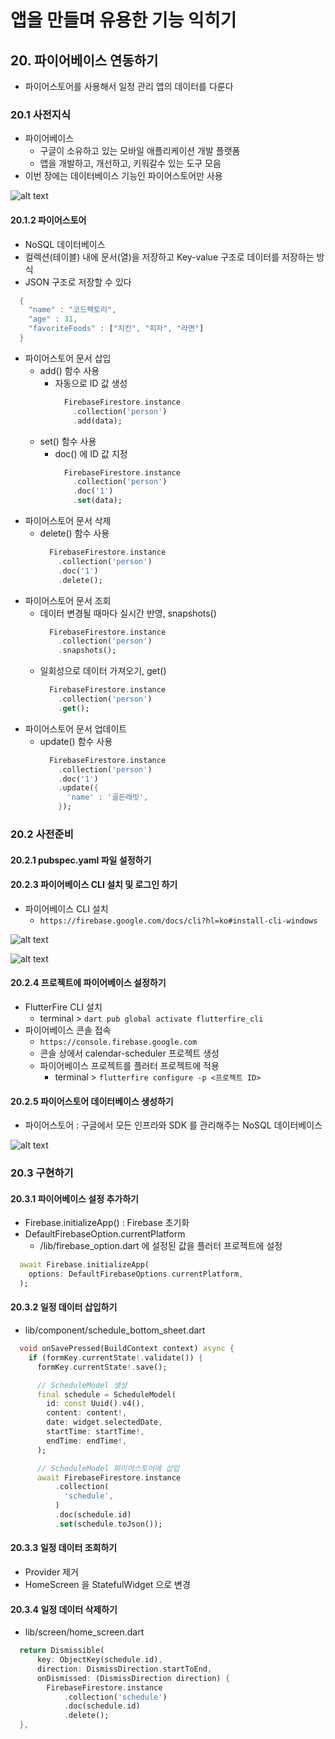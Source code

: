 # 앱을 만들며 유용한 기능 익히기
## 20. 파이어베이스 연동하기
- 파이어스토어를 사용해서 일정 관리 앱의 데이터를 다룬다
### 20.1 사전지식
- 파이어베이스
  - 구글이 소유하고 있는 모바일 애플리케이션 개발 플랫폼
  - 앱을 개발하고, 개선하고, 키워갈수 있는 도구 모음
- 이번 장에는 데이터베이스 기능인 파이어스토어만 사용

![alt text](20-1.png)
#### 20.1.2 파이어스토어
- NoSQL 데이터베이스
- 컬렉션(테이블) 내에 문서(열)을 저장하고 Key-value 구조로 데이터를 저장하는 방식
- JSON 구조로 저장할 수 있다

```dart
  {
    "name" : "코드팩토리",
    "age" : 31,
    "favoriteFoods" : ["치킨", "피자", "라면"]
  }
```
- 파이어스토어 문서 삽입
  - add() 함수 사용
    - 자동으로 ID 값 생성
      ```dart
        FirebaseFirestore.instance
          .collection('person')
          .add(data);
      ```
  - set() 함수 사용
    - doc() 에 ID 값 지정
      ```dart
        FirebaseFirestore.instance
          .collection('person')
          .doc('1')
          .set(data);
      ```
- 파이어스토어 문서 삭제
  - delete() 함수 사용
      ```dart
        FirebaseFirestore.instance
          .collection('person')
          .doc('1')
          .delete();
      ```
- 파이어스토어 문서 조회
  - 데이터 변경될 때마다 실시간 반영, snapshots()
      ```dart
        FirebaseFirestore.instance
          .collection('person')
          .snapshots();          
      ```
  - 일회성으로 데이터 가져오기, get()
      ```dart
        FirebaseFirestore.instance
          .collection('person')
          .get();          
      ```
- 파이어스토어 문서 업데이트
  - update() 함수 사용
      ```dart
        FirebaseFirestore.instance
          .collection('person')
          .doc('1')
          .update({
            'name' : '골든래빗', 
          });
      ```
### 20.2 사전준비
#### 20.2.1 pubspec.yaml 파일 설정하기

#### 20.2.3 파이어베이스 CLI 설치 및 로그인 하기
- 파이어베이스 CLI 설치
  - `https://firebase.google.com/docs/cli?hl=ko#install-cli-windows`

![alt text](20-3.png)

![alt text](20-2.png)

#### 20.2.4 프로젝트에 파이어베이스 설정하기

- FlutterFire CLI 설치
  - terminal > `dart pub global activate flutterfire_cli`
- 파이어베이스 콘솔 접속
  - `https://console.firebase.google.com`
  - 콘솔 상에서 calendar-scheduler 프로젝트 생성
  - 파이어베이스 프로젝트를 플러터 프로젝트에 적용
    - terminal > `flutterfire configure -p <프로젝트 ID>`

#### 20.2.5 파이어스토어 데이터베이스 생성하기
- 파이어스토어 : 구글에서 모든 인프라와 SDK 를 관리해주는 NoSQL 데이터베이스

![alt text](20-4.png)

### 20.3 구현하기
#### 20.3.1 파이어베이스 설정 추가하기
- Firebase.initializeApp() : Firebase 초기화
- DefaultFirebaseOption.currentPlatform
  - /lib/firebase_option.dart 에 설정된 값을 플러터 프로젝트에 설정

```dart
  await Firebase.initializeApp(
    options: DefaultFirebaseOptions.currentPlatform,
  );
```
#### 20.3.2 일정 데이터 삽입하기
- lib/component/schedule_bottom_sheet.dart
```dart
  void onSavePressed(BuildContext context) async {
    if (formKey.currentState!.validate()) {
      formKey.currentState!.save();

      // ScheduleModel 생성
      final schedule = ScheduleModel(
        id: const Uuid().v4(),
        content: content!,
        date: widget.selectedDate,
        startTime: startTime!,
        endTime: endTime!,
      );

      // ScheduleModel 파이어스토어에 삽입
      await FirebaseFirestore.instance
          .collection(
            'schedule',
          )
          .doc(schedule.id)
          .set(schedule.toJson());
```
#### 20.3.3 일정 데이터 조회하기
- Provider 제거
- HomeScreen 을 StatefulWidget 으로 변경

#### 20.3.4 일정 데이터 삭제하기
- lib/screen/home_screen.dart
```dart
  return Dismissible(
      key: ObjectKey(schedule.id),
      direction: DismissDirection.startToEnd,
      onDismissed: (DismissDirection direction) {
        FirebaseFirestore.instance
            .collection('schedule')
            .doc(schedule.id)
            .delete();
  },
```

